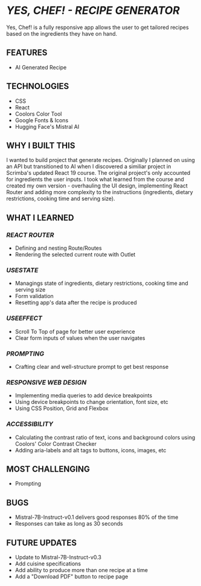 # _YES, CHEF! - RECIPE GENERATOR_

Yes, Chef! is a fully responsive app allows the user to get tailored recipes based on the ingredients they have on hand.

## FEATURES

- AI Generated Recipe

## TECHNOLOGIES

- CSS
- React
- Coolors Color Tool
- Google Fonts & Icons
- Hugging Face's Mistral AI

## WHY I BUILT THIS

I wanted to build project that generate recipes. Originally I planned on using an API but transitioned to AI when I discovered a similiar project in Scrimba's updated React 19 course. The original project's only accounted for ingredients the user inputs. I took what learned from the course and created my own version - overhauling the UI design, implementing React Router and adding more complexity to the instructions (ingredients, dietary restrictions, cooking time and serving size).

## WHAT I LEARNED

### _REACT ROUTER_

- Defining and nesting Route/Routes
- Rendering the selected current route with Outlet

### _USESTATE_

- Managings state of ingredients, dietary restrictions, cooking time and serving size
- Form validation
- Resetting app's data after the recipe is produced

### _USEEFFECT_

- Scroll To Top of page for better user experience
- Clear form inputs of values when the user navigates

### _PROMPTING_

- Crafting clear and well-structure prompt to get best response

### _RESPONSIVE WEB DESIGN_

- Implementing media queries to add device breakpoints
- Using device breakpoints to change orientation, font size, etc
- Using CSS Position, Grid and Flexbox

### _ACCESSIBILITY_

- Calculating the contrast ratio of text, icons and background colors using Coolors' Color Contrast Checker
- Adding aria-labels and alt tags to buttons, icons, images, etc

## MOST CHALLENGING

- Prompting

## BUGS

- Mistral-7B-Instruct-v0.1 delivers good responses 80% of the time
- Responses can take as long as 30 seconds

## FUTURE UPDATES

- Update to Mistral-7B-Instruct-v0.3
- Add cuisine specifications
- Add ability to produce more than one recipe at a time
- Add a "Download PDF" button to recipe page
